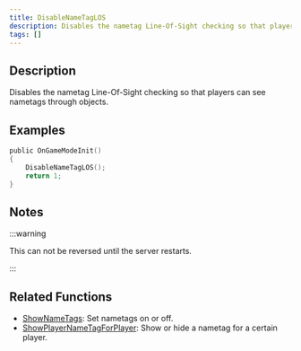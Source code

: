 ```yaml
---
title: DisableNameTagLOS
description: Disables the nametag Line-Of-Sight checking so that players can see nametags through objects.
tags: []
---
```


<VersionWarn version='SA-MP 0.3a' />

## Description

Disables the nametag Line-Of-Sight checking so that players can see nametags through objects.

## Examples

```c
public OnGameModeInit()
{
    DisableNameTagLOS();
    return 1;
}
```

## Notes

:::warning

This can not be reversed until the server restarts.

:::

## Related Functions

- [ShowNameTags](ShowNameTags.md): Set nametags on or off.
- [ShowPlayerNameTagForPlayer](ShowPlayerNameTagForPlayer.md): Show or hide a nametag for a certain player.
